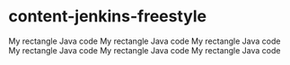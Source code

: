 # content-jenkins-freestyle  

My rectangle Java code
My rectangle Java code
My rectangle Java code
My rectangle Java code
My rectangle Java code
My rectangle Java code
